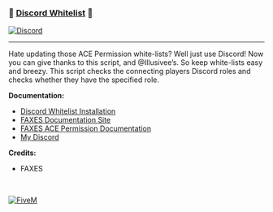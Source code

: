 ### 📠 [Discord Whitelist][5mlink] 📠

[![Discord](https://faxes.zone/i/cx2ui4.png)](https://faxes.zone/discord)

----

Hate updating those ACE Permission white-lists? Well just use Discord! Now you can give thanks to this script, and @Illusivee’s. So keep white-lists easy and breezy. This script checks the connecting players Discord roles and checks whether they have the specified role.

**Documentation:**
- [Discord Whitelist Installation](https://docs.faxes.zone/c/fivem/discordwhitelist)
- [FAXES Documentation Site](https://docs.faxes.zone)
- [FAXES ACE Permission Documentation](https://docs.faxes.zone/c/fivem/aceperms)
- [My Discord](https://faxes.zone/discord)

**Credits:**
- FAXES

<br />

[![FiveM](https://faxes.zone/i/r5byi.png)][5mlink]

[5mlink]: https://forum.cfx.re/t/251333
